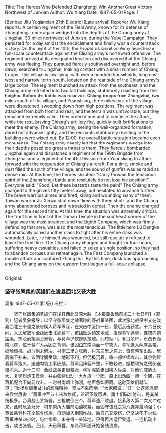 Title: The Heroes Who Defended Zhangfengji Win Another Great Victory Northwest of Junxian
Author: Wu Xiang
Date: 1947-05-01
Page: 1

[Benbao Jilu Yuqianxian 27th Electric] (Late arrival) Reporter Wu Xiang reports: A certain regiment of the Field Army, known for its defense of Zhangfengji, once again wedged into the depths of the Chiang army at Jingzhai, 30 miles northwest of Junxian, during the Yubei Campaign. They persisted for a day amidst the encirclement and finally won a counterattack victory. On the night of the 16th, the People's Liberation Army launched a full-scale counterattack against the Chiang army's northward offensive. The regiment arrived at its designated location and discovered that the Chiang army was fleeing. They pursued fiercely southward overnight and, before dawn, searched to Jingzhai, making contact with a small number of Chiang troops. This village is low-lying, with over a hundred households, long east-west and narrow north-south, located on the rear side of the Chiang army's large corps. The regiment launched an attack from the southeast, and the Chiang army retreated into two tall buildings, stubbornly resisting from the heights. Before the battle was resolved, Chiang troops from Zhangzhai, two miles south of the village, and Yuanshang, three miles east of the village, were dispatched, swooping down from high positions. The regiment was attacked from both front and rear, and the terrain was unfavorable, but they remained extremely calm. They ordered one unit to continue the attack, while the rest, braving Chiang's artillery fire, quickly built fortifications to meet the enemy. The Chiang army, seeing the well-organized formation, dared not advance lightly, and the remnants stubbornly resisting in the buildings were wiped out. By 12:00, the overall battle situation became even more tense. The Chiang army deeply felt that the regiment's wedge into their depths posed too great a threat to them. They fiercely bombarded Jingzhai again and dispatched a regiment of the 199th Brigade from Zhangzhai and a regiment of the 41st Division from Yuanshang to attack forward with the cooperation of Chiang's aircraft. For a time, smoke and dust filled the south of the village, and the sound of gunfire was as rapid as dense rain. At this time, the heroes shouted: "Carry forward the tenacious spirit of the Zhangfengji battle and resolutely do not lose the position!" Everyone said: "Good! Let these bastards taste the pain!" The Chiang army charged to the graves fifty meters away, but hesitated to advance further. The brave warriors aimed and fired, killing and wounding many of them. Taiwan warrior Jia Xinwu shot down three with three shots, and the Chiang army abandoned corpses and retreated in defeat. Then the enemy charged again for the second time. At this time, the situation was extremely critical. The front line in front of the Damao Temple in the southeast corner of the village was the most strained, and the Eighth Company, which was firmly defending that area, was also the most tenacious. The little hero Lü Dengke automatically joined another class to fight after his entire class was wounded. Later, he himself was wounded, but still resolutely refused to leave the front line. The Chiang army charged and fought for four hours, suffering heavy casualties, and failed to seize a single position, so they had to abandon corpses and retreat again. The First Company launched a mobile attack and captured Zhangzhai. By this time, dusk was approaching, and the Chiang army on the eastern front began a full-scale collapse.



<hr /> 

Original: 


### 坚守张凤集的英雄们在浚县西北又获大胜
吴象
1947-05-01
第1版()
专栏：

　　坚守张凤集的英雄们在浚县西北又获大胜
    【本报冀鲁豫前线二十七日电】（迟到）记者吴象报导：以坚守张凤集之战著称的野战军某团，此次豫北战役中又在浚县西北三十里之景砦楔入蒋军纵深，在夹击中坚持一日，最后反击获胜。十六日夜间，人民解放军全线反击北犯蒋军，该团抵达预定地点，发现蒋军逃窜，连夜向南猛追，拂晓前搜索至景砦，与蒋军少数部队接触。此村低凹，有百余户，东西长而南北窄，位于蒋军大兵团之背侧。该团由东南两面一举攻入，蒋军退入两座高楼，据险顽抗。战斗尚未解决，村南二里之张砦，村东三里之原上，皆有蒋军出动，居高临下扑来。该团背腹受敌，地形不利，但仍极沉着，命一部继续攻击，其余则冒着蒋军炮火，迅速构筑工事应战。蒋军见阵容严整，不敢轻进，据楼顽抗之残部遂被消灭。迨十二时，全线战事更趋紧张，蒋军深感该团楔入纵深，对他们威胁太大，复猛烈炮击景砦，并由张砦出动一九九旅一个团，原上出动四一师一个团，在蒋机配合下向前攻击。一时村南烟尘弥漫，枪声急如密雨。这时英雄们就叫道：“发扬张凤集战斗的顽强精神，坚决不丢阵地！”大家都说：“好！让这些混蛋来尝尝厉害！”蒋军冲至五十米坟堆间，迟迟不敢再进。勇士们瞄准射击，将其杀伤极多。台湾战士贾新吾，三枪放倒三个，蒋军遗尸败退。接着敌人第二次又冲过来，此时危急万分，村东南角大庙前沿最吃紧，而固守该处之第八连亦最顽强；小英雄吕登科在全班负伤后，自动加入别班作战，后自己又受伤，仍坚决不下火线。蒋军冲杀四小时，伤亡惨重，未夺得一处阵地，只得再次遗尸败退。一连机动出击，攻占张砦。至此，天已薄暮，东路蒋军遂开始全线溃崩。
